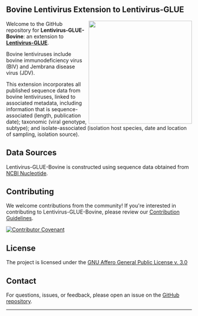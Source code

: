 ## Bovine Lentivirus Extension to Lentivirus-GLUE

<img src="md/cow-droplet.jpg" align="right" alt="" width="280" />

Welcome to the GitHub repository for **Lentivirus-GLUE-Bovine**: an extension to **[Lentivirus-GLUE](https://github.com/giffordlabcvr/Lentivirus-GLUE)**.

Bovine lentiviruses include bovine immunodeficiency virus (BIV) and Jembrana disease virus (JDV). 

This extension incorporates all published sequence data from bovine lentiviruses, linked to associated metadata, including information that is sequence-associated (length, publication date); taxonomic (viral genotype, subtype); and isolate-associated (isolation host species, date and location of sampling, isolation source).

## Data Sources

Lentivirus-GLUE-Bovine is constructed using sequence data obtained from [NCBI Nucleotide](https://www.ncbi.nlm.nih.gov/nuccore).

## Contributing

We welcome contributions from the community! If you're interested in contributing to Lentivirus-GLUE-Bovine, please review our [Contribution Guidelines](./md/CONTRIBUTING.md).

[![Contributor Covenant](https://img.shields.io/badge/Contributor%20Covenant-2.1-4baaaa.svg)](./md/code_of_conduct.md)

## License

The project is licensed under the [GNU Affero General Public License v. 3.0](https://www.gnu.org/licenses/agpl-3.0.en.html)

## Contact

For questions, issues, or feedback, please open an issue on the [GitHub repository](https://github.com/giffordlabcvr/Lentivirus-GLUE-Bovine/issues).

* * * * *
